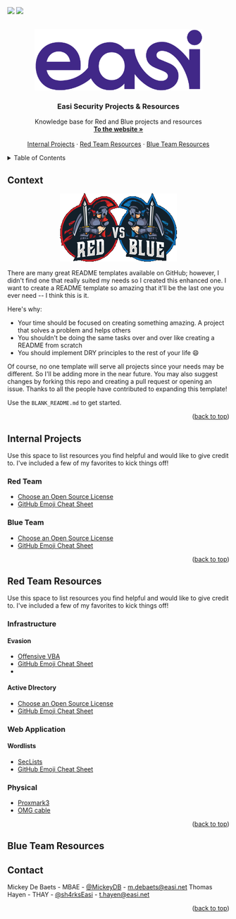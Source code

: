 <div id="top"></div>
<!--
*** Thanks for checking out the Best-README-Template. If you have a suggestion
*** that would make this better, please fork the repo and create a pull request
*** or simply open an issue with the tag "enhancement".
*** Don't forget to give the project a star!
*** Thanks again! Now go create something AMAZING! :D
-->



<!-- PROJECT SHIELDS -->
<!--
*** I'm using markdown "reference style" links for readability.
*** Reference links are enclosed in brackets [ ] instead of parentheses ( ).
*** See the bottom of this document for the declaration of the reference variables
*** for contributors-url, forks-url, etc. This is an optional, concise syntax you may use.
*** https://www.markdownguide.org/basic-syntax/#reference-style-links
-->

<a href="#"><img src="https://img.shields.io/badge/Type-Red%20Team-red.svg"/></a>
<a href="#"><img src="https://img.shields.io/badge/OS-Windows-lightgrey.svg"/></a>




<!-- PROJECT LOGO -->
<br />
<div align="center">
  <a href="#">
    <img src="https://raw.githubusercontent.com/EASI-Sec/.github/main/profile/easi-logo.png" alt="Logo" width="381px" height="139px">
  </a>

  <h3 align="center">Easi Security Projects & Resources</h3>

  <p align="center">
    Knowledge base for Red and Blue projects and resources
    <br />
    <a href="https://easi.net"><strong>To the website »</strong></a>
    <br />
    <br />
    <a href="https://github.com/EASI-Sec#internal-projects">Internal Projects</a>
    ·
    <a href="https://github.com/othneildrew/Best-README-Template/issues">Red Team Resources</a>
    ·
    <a href="https://github.com/othneildrew/Best-README-Template/issues">Blue Team Resources</a>
  </p>
</div>



<!-- TABLE OF CONTENTS -->
<details>
  <summary>Table of Contents</summary>
  <ol>
    <li>
      <a href="#about-the-project">About The Project</a>
      <ul>
        <li><a href="#built-with">Built With</a></li>
      </ul>
    </li>
    <li>
      <a href="#getting-started">Getting Started</a>
      <ul>
        <li><a href="#prerequisites">Prerequisites</a></li>
        <li><a href="#installation">Installation</a></li>
      </ul>
    </li>
    <li><a href="#usage">Usage</a></li>
    <li><a href="#roadmap">Roadmap</a></li>
    <li><a href="#contributing">Contributing</a></li>
    <li><a href="#license">License</a></li>
    <li><a href="#contact">Contact</a></li>
    <li><a href="#acknowledgments">Acknowledgments</a></li>
  </ol>
</details>



<!-- ABOUT THE PROJECT -->
## Context

<p align="center">
  <img src="https://raw.githubusercontent.com/EASI-Sec/.github/main/profile/redvsblue.png" />
</p>

There are many great README templates available on GitHub; however, I didn't find one that really suited my needs so I created this enhanced one. I want to create a README template so amazing that it'll be the last one you ever need -- I think this is it.

Here's why:
* Your time should be focused on creating something amazing. A project that solves a problem and helps others
* You shouldn't be doing the same tasks over and over like creating a README from scratch
* You should implement DRY principles to the rest of your life :smile:

Of course, no one template will serve all projects since your needs may be different. So I'll be adding more in the near future. You may also suggest changes by forking this repo and creating a pull request or opening an issue. Thanks to all the people have contributed to expanding this template!

Use the `BLANK_README.md` to get started.

<p align="right">(<a href="#">back to top</a>)</p>


<!-- INTERNAL PROJECTS -->
## Internal Projects

Use this space to list resources you find helpful and would like to give credit to. I've included a few of my favorites to kick things off!

### Red Team
* [Choose an Open Source License](https://choosealicense.com)
* [GitHub Emoji Cheat Sheet](https://www.webpagefx.com/tools/emoji-cheat-sheet)

### Blue Team
* [Choose an Open Source License](https://choosealicense.com)
* [GitHub Emoji Cheat Sheet](https://www.webpagefx.com/tools/emoji-cheat-sheet)

<p align="right">(<a href="#">back to top</a>)</p>


<!-- RED TEAM RESOURCES -->
## Red Team Resources

Use this space to list resources you find helpful and would like to give credit to. I've included a few of my favorites to kick things off!

### Infrastructure

#### Evasion
* [Offensive VBA](https://github.com/EASI-Sec/OffensiveVBA)
* [GitHub Emoji Cheat Sheet](https://www.webpagefx.com/tools/emoji-cheat-sheet)
* 
#### Active DIrectory
* [Choose an Open Source License](https://choosealicense.com)
* [GitHub Emoji Cheat Sheet](https://www.webpagefx.com/tools/emoji-cheat-sheet)

### Web Application

#### Wordlists
* [SecLists](https://choosealicense.com)
* [GitHub Emoji Cheat Sheet](https://www.webpagefx.com/tools/emoji-cheat-sheet)

### Physical
* [Proxmark3](https://choosealicense.com)
* [OMG cable](https://www.webpagefx.com/tools/emoji-cheat-sheet)

<p align="right">(<a href="#">back to top</a>)</p>


<!-- Blue TEAM RESOURCES -->
## Blue Team Resources


<!-- CONTACT -->
## Contact

Mickey De Baets - MBAE - [@MickeyDB](https://github.com/MickeyDB) - m.debaets@easi.net
Thomas Hayen - THAY - [@sh4rksEasi](https://github.com/sh4rksEasi) - t.hayen@easi.net

<!--
Project Link: [https://github.com/your_username/repo_name](https://github.com/your_username/repo_name)
-->

<p align="right">(<a href="#">back to top</a>)</p>
